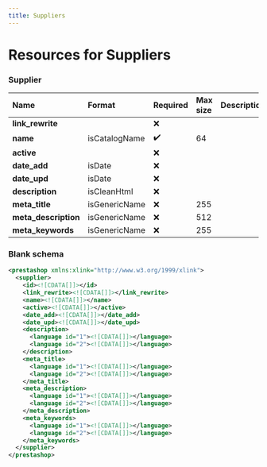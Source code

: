 ```yaml
---
title: Suppliers
---
```


# Resources for Suppliers

### Supplier

|         Name         |    Format     | Required | Max size | Description |
| :------------------- | :------------ | :------- | :------- | :---------- |
| **link_rewrite**     |               | ❌        |          |             |
| **name**             | isCatalogName | ✔️       | 64       |             |
| **active**           |               | ❌        |          |             |
| **date_add**         | isDate        | ❌        |          |             |
| **date_upd**         | isDate        | ❌        |          |             |
| **description**      | isCleanHtml   | ❌        |          |             |
| **meta_title**       | isGenericName | ❌        | 255      |             |
| **meta_description** | isGenericName | ❌        | 512      |             |
| **meta_keywords**    | isGenericName | ❌        | 255      |             |


### Blank schema

```xml
<prestashop xmlns:xlink="http://www.w3.org/1999/xlink">
  <supplier>
    <id><![CDATA[]]></id>
    <link_rewrite><![CDATA[]]></link_rewrite>
    <name><![CDATA[]]></name>
    <active><![CDATA[]]></active>
    <date_add><![CDATA[]]></date_add>
    <date_upd><![CDATA[]]></date_upd>
    <description>
      <language id="1"><![CDATA[]]></language>
      <language id="2"><![CDATA[]]></language>
    </description>
    <meta_title>
      <language id="1"><![CDATA[]]></language>
      <language id="2"><![CDATA[]]></language>
    </meta_title>
    <meta_description>
      <language id="1"><![CDATA[]]></language>
      <language id="2"><![CDATA[]]></language>
    </meta_description>
    <meta_keywords>
      <language id="1"><![CDATA[]]></language>
      <language id="2"><![CDATA[]]></language>
    </meta_keywords>
  </supplier>
</prestashop>
```

